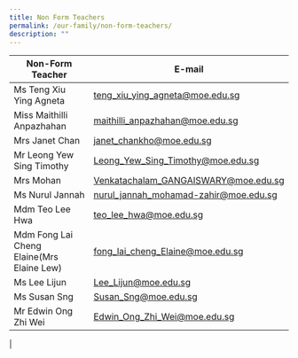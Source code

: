 ```yaml
---
title: Non Form Teachers
permalink: /our-family/non-form-teachers/
description: ""
---
```

| Non-Form Teacher | E-mail 
| -------- | -------- | 
| Ms Teng Xiu Ying Agneta | teng_xiu_ying_agneta@moe.edu.sg
| Miss Maithilli Anpazhahan | maithilli_anpazhahan@moe.edu.sg
| Mrs Janet Chan | janet_chankho@moe.edu.sg 
| Mr Leong Yew Sing Timothy | Leong_Yew_Sing_Timothy@moe.edu.sg
| Mrs Mohan | Venkatachalam_GANGAISWARY@moe.edu.sg
| Ms Nurul Jannah | nurul_jannah_mohamad-zahir@moe.edu.sg
| Mdm Teo Lee Hwa | teo_lee_hwa@moe.edu.sg
| Mdm Fong Lai Cheng Elaine(Mrs Elaine Lew) | fong_lai_cheng_Elaine@moe.edu.sg
| Ms Lee Lijun | Lee_Lijun@moe.edu.sg
| Ms Susan Sng | Susan_Sng@moe.edu.sg
| Mr Edwin Ong Zhi Wei | Edwin_Ong_Zhi_Wei@moe.edu.sg
|